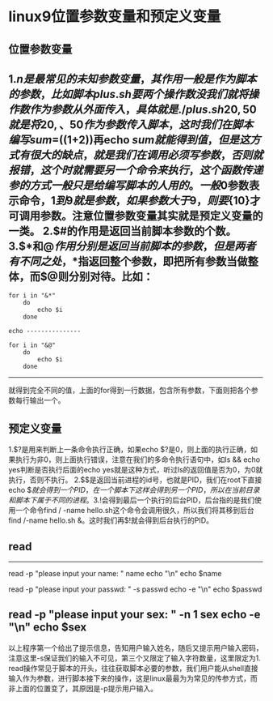 ﻿# linux9位置参数变量和预定义变量

## 位置参数变量
1.$n是最常见的未知参数变量，其作用一般是作为脚本的参数，比如脚本plus.sh要两个操作数没我们就将操作数作为参数从外面传入，具体就是./plus.sh 20,50就是将20,、50作为参数传入脚本，这时我们在脚本编写sum=$(($1+$2))再echo $sum就能得到值，但是这方式有很大的缺点，就是我们在调用必须写参数，否则就报错，这个时就需要另一个命令来执行，这个函数传递参的方式一般只是给编写脚本的人用的。一般$0参数表示命令，$1到9就是参数，如果参数大于9，则要${10}才可调用参数。注意位置参数变量其实就是预定义变量的一类。
2.$#的作用是返回当前脚本参数的个数。
3.$*和$@作用分别是返回当前脚本的参数，但是两者有不同之处，$*指返回整个参数，即把所有参数当做整体，而$@则分别对待。比如：
------
    for i in "&*"
        do
            echo $i
        done
        
    echo ---------------
    
    for i in "&@"
        do 
            echo $i
        done
------
就得到完全不同的值，上面的for得到一行数据，包含所有参数，下面则把各个参数每行输出一个。

## 预定义变量
1.$?是用来判断上一条命令执行正确，如果echo $?是0，则上面的执行正确，如果执行为非0，则上面执行错误，注意在我们的多命令执行语句中，如ls && echo yes判断是否执行后面的echo yes就是这种方式，听过ls的返回值是否为0，为0就执行，否则不执行。
2.$$是返回当前进程的id号，也就是PID，我们在root下直接echo $$就会得到一个PID，在一个脚本下这样会得到另一个PID，所以在当前目录和脚本下属于不同的进程。
3.$!会得到最后一个执行的后台PID，后台指的是我们使用一个命令find / -name hello.sh这个命令会调用很久，所以我们将其移到后台find /-name hello.sh &。这时我们再$!就会得到后台执行的PID。

## read
---------
read -p "please input your name: " name
echo "\n"
echo $name 

read -p "please input your passwd: " -s passwd
echo -e "\n"
echo $passwd

read -p "please input your sex: " -n 1 sex
echo -e "\n"
echo $sex
---------

以上程序第一个给出了提示信息，告知用户输入姓名，随后又提示用户输入密码，注意这里-s保证我们的输入不可见，第三个又限定了输入字符数量，这里限定为1.
read操作常见于脚本的开头，往往获取脚本必要的参数，我们用户能从shell直接输入作为参数，进行脚本接下来的操作，这是linux最最为为常见的传参方式，而非上面的位置变了，其原因是-p提示用户输入。